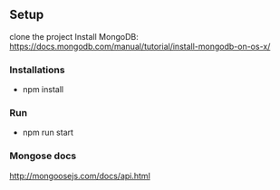 ## Setup
clone the project
Install MongoDB: https://docs.mongodb.com/manual/tutorial/install-mongodb-on-os-x/

### Installations
* npm install

### Run
* npm run start

### Mongose docs
http://mongoosejs.com/docs/api.html
